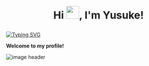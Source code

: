 # <p align="center">Hi <img src="https://raw.githubusercontent.com/marcos-inja/marcos-inja/main/gifs/hi.gif" width="35px">, I'm Yusuke!</p>

[![Typing SVG](https://readme-typing-svg.herokuapp.com?color=%2336BCF7&lines=Full+stack+and+blockchain+developer)](https://git.io/typing-svg)

**Welcome to my profile!**

<img alt="image header" src="https://raw.githubusercontent.com/marcos-inja/marcos-inja/main/imgs/header.png"/> 

